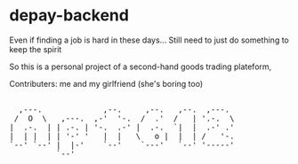 # depay-backend
Even if finding a job is hard in these days...
Still need to just do something to keep the spirit

So this is a personal project of a second-hand goods trading plateform,

Contributers: me and my girlfriend (she's boring too)

<pre>

  ,---.             ,--.     ,--.   ,--.  ,---.
 /  O  \   ,---.  ,-'  '-.  /  .'  /   | '.-.  \
|  .-.  | | .-. | '-.  .-' |  .-.  `|  |  .-' .'
|  | |  | | '-' '   |  |   \   o |  |  | /   '-.
`--' `--' |  |-'    `--'    `---'   `--' '-----'
          `--'
</pre>
